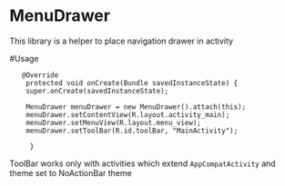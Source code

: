 # MenuDrawer
This library is a helper to place navigation drawer in activity

#Usage

       @Override
        protected void onCreate(Bundle savedInstanceState) {
        super.onCreate(savedInstanceState);
        
        MenuDrawer menuDrawer = new MenuDrawer().attach(this);
        menuDrawer.setContentView(R.layout.activity_main);
        menuDrawer.setMenuView(R.layout.menu_view);
        menuDrawer.setToolBar(R.id.toolBar, "MainActivity");
  
         }
         
         
   ToolBar works only with activities which extend `AppCompatActivity`  and theme set to NoActionBar theme
